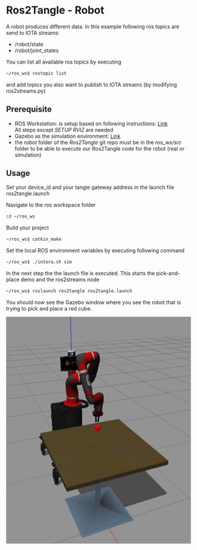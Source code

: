 # Ros2Tangle - Robot
A robot produces different data. In this example following ros topics are send to IOTA streams:
- /robot/state
- /robot/joint_states

You can list all available ros topics by executing
```bash
~/ros_ws$ rostopic list
```
and add topics you also want to publish to IOTA streams (by modifying ros2streams.py)

## Prerequisite
- ROS Workstation: is setup based on following instructions: [Link](https://sdk.rethinkrobotics.com/intera/Workstation_Setup#Install_ROS)\
All steps except *SETUP RVIZ* are needed
- Gazebo as the simulation environment: [Link](https://sdk.rethinkrobotics.com/intera/Gazebo_Tutorial)
- the *robot* folder of the *Ros2Tangle* git repo must be in the *ros_ws/src* folder to be able to execute our Ros2Tangle code for the robot (real or simulation) 

## Usage
Set your device_id and your tangle gateway address in the launch file ros2tangle.launch

Navigate to the ros workspace folder 
```bash
cd ~/ros_ws 
```

Build your project
```bash
~/ros_ws$ catkin_make
```

Set the local ROS environment variables by executing following command 
```bash
~/ros_ws$ ./intera.sh sim
```

In the next step the the launch file is executed. This starts the pick-and-place demo and the ros2streams node
```bash
~/ros_ws$ roslaunch ros2tangle ros2tangle.launch
```

You should now see the Gazebo window where you see the robot that is trying to pick and place a red cube. 

![sawyer-gazebo-image](https://raw.githubusercontent.com/HackTheAlps/Ros2Tangle/main/img/Sawyer_Gazebo.jpg)
